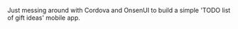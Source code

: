Just messing around with Cordova and OnsenUI to build a simple 'TODO list of gift ideas' mobile app.